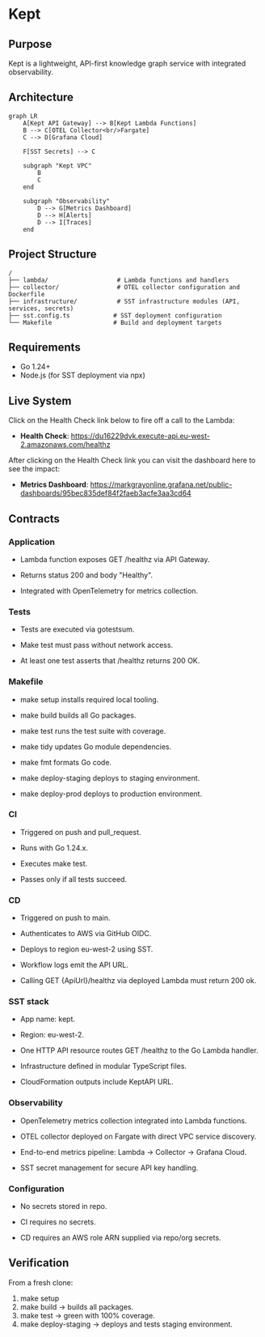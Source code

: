 # Kept

## Purpose

Kept is a lightweight, API-first knowledge graph service with integrated observability.

## Architecture

```mermaid
graph LR
    A[Kept API Gateway] --> B[Kept Lambda Functions]
    B --> C[OTEL Collector<br/>Fargate]
    C --> D[Grafana Cloud]

    F[SST Secrets] --> C

    subgraph "Kept VPC"
        B
        C
    end

    subgraph "Observability"
        D --> G[Metrics Dashboard]
        D --> H[Alerts]
        D --> I[Traces]
    end
```

## Project Structure

```
/
├── lambda/                   # Lambda functions and handlers
├── collector/                # OTEL collector configuration and Dockerfile
├── infrastructure/           # SST infrastructure modules (API, services, secrets)
├── sst.config.ts            # SST deployment configuration
└── Makefile                 # Build and deployment targets
```

## Requirements

- Go 1.24+
- Node.js (for SST deployment via npx)

## Live System

Click on the Health Check link below to fire off a call to the Lambda:

- **Health Check**: https://du16229dvk.execute-api.eu-west-2.amazonaws.com/healthz

After clicking on the Health Check link you can visit the dashboard here to see the impact:

- **Metrics Dashboard**: https://markgrayonline.grafana.net/public-dashboards/95bec835def84f2faeb3acfe3aa3cd64

## Contracts

### Application

- Lambda function exposes GET /healthz via API Gateway.

- Returns status 200 and body "Healthy".

- Integrated with OpenTelemetry for metrics collection.

### Tests

- Tests are executed via gotestsum.

- Make test must pass without network access.

- At least one test asserts that /healthz returns 200 OK.

### Makefile

- make setup installs required local tooling.

- make build builds all Go packages.

- make test runs the test suite with coverage.

- make tidy updates Go module dependencies.

- make fmt formats Go code.

- make deploy-staging deploys to staging environment.

- make deploy-prod deploys to production environment.

### CI

- Triggered on push and pull_request.

- Runs with Go 1.24.x.

- Executes make test.

- Passes only if all tests succeed.

### CD

- Triggered on push to main.

- Authenticates to AWS via GitHub OIDC.

- Deploys to region eu-west-2 using SST.

- Workflow logs emit the API URL.

- Calling GET {ApiUrl}/healthz via deployed Lambda must return 200 ok.

### SST stack

- App name: kept.

- Region: eu-west-2.

- One HTTP API resource routes GET /healthz to the Go Lambda handler.

- Infrastructure defined in modular TypeScript files.

- CloudFormation outputs include KeptAPI URL.

### Observability

- OpenTelemetry metrics collection integrated into Lambda functions.

- OTEL collector deployed on Fargate with direct VPC service discovery.

- End-to-end metrics pipeline: Lambda → Collector → Grafana Cloud.

- SST secret management for secure API key handling.

### Configuration

- No secrets stored in repo.

- CI requires no secrets.

- CD requires an AWS role ARN supplied via repo/org secrets.

## Verification

From a fresh clone:

1. make setup
2. make build → builds all packages.
3. make test → green with 100% coverage.
4. make deploy-staging → deploys and tests staging environment.

